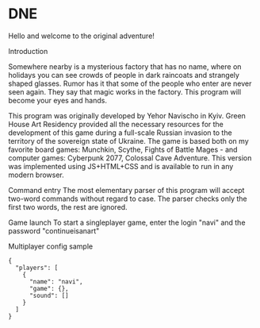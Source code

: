 # DNE

Hello and welcome to the original adventure!

Introduction

Somewhere nearby is a mysterious factory that has no name, where on holidays you can see crowds of people in dark raincoats and strangely shaped glasses. Rumor has it that some of the people who enter are never seen again. They say that magic works in the factory. This program will become your eyes and hands.

This program was originally developed by Yehor Navischo in Kyiv. Green House Art Residency provided all the necessary resources for the development of this game during a full-scale Russian invasion to the territory of the sovereign state of Ukraine. The game is based both on my favorite board games: Munchkin, Scythe, Fights of Battle Mages - and computer games: Cyberpunk 2077, Colossal Cave Adventure.
This version was implemented using JS+HTML+CSS and is available to run in any modern browser.

Command entry
The most elementary parser of this program will accept two-word commands without regard to case.
The parser checks only the first two words, the rest are ignored.

Game launch
To start a singleplayer game, enter the login "navi" and the password "continueisanart"

Multiplayer config sample
```
{
  "players": [
    {
      "name": "navi",
      "game": {},
      "sound": []
    }
  ]
}
```

